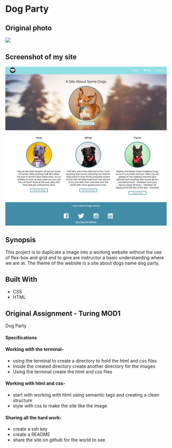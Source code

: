 # Dog Party

## Original photo

![](dog-image.png)

## Screenshot of my site

![](screenshotone.jpg)
![](screenshottwo.jpg)

## Synopsis
This project is to duplicate a image into a working website without the use of flex-box and grid and to give are instructor a basic understanding where we are at. The theme of the website is a site about dogs name dog party. 

## Built With
* CSS
* HTML

## Original Assignment - Turing MOD1

Dog Party

#### Specifications

#### Working with the terminal-
* using the terminal to create a directory to hold the html and css files
* Inside the created directory create another directory for the images
* Using the terminal create the html and css files

#### Working with html and css-
* start with working with html using semantic tags and creating a clean structure
* style with css to make the site like the image

#### Sharing all the hard work- 
* create a ssh key
* create a README
* share the site on github for the world to see

